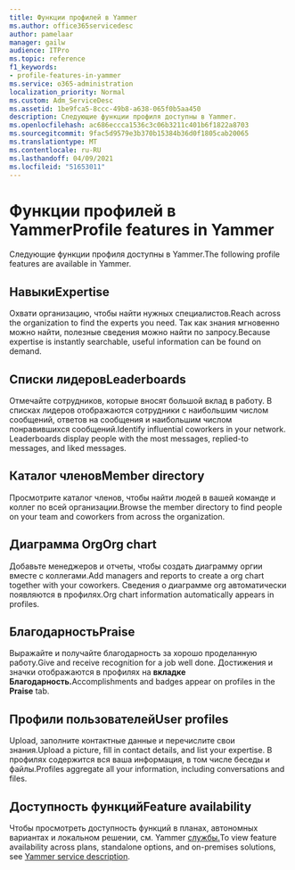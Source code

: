 ```yaml
---
title: Функции профилей в Yammer
ms.author: office365servicedesc
author: pamelaar
manager: gailw
audience: ITPro
ms.topic: reference
f1_keywords:
- profile-features-in-yammer
ms.service: o365-administration
localization_priority: Normal
ms.custom: Adm_ServiceDesc
ms.assetid: 1be9fca5-8ccc-49b8-a638-065f0b5aa450
description: Следующие функции профиля доступны в Yammer.
ms.openlocfilehash: ac686eccca1536c3c06b3211c401b6f1822a8703
ms.sourcegitcommit: 9fac5d9579e3b370b15384b36d0f1805cab20065
ms.translationtype: MT
ms.contentlocale: ru-RU
ms.lasthandoff: 04/09/2021
ms.locfileid: "51653011"
---
```

# <a name="profile-features-in-yammer"></a><span data-ttu-id="eefe0-103">Функции профилей в Yammer</span><span class="sxs-lookup"><span data-stu-id="eefe0-103">Profile features in Yammer</span></span>

<span data-ttu-id="eefe0-104">Следующие функции профиля доступны в Yammer.</span><span class="sxs-lookup"><span data-stu-id="eefe0-104">The following profile features are available in Yammer.</span></span>
 
## <a name="expertise"></a><span data-ttu-id="eefe0-105">Навыки</span><span class="sxs-lookup"><span data-stu-id="eefe0-105">Expertise</span></span>

<span data-ttu-id="eefe0-106">Охвати организацию, чтобы найти нужных специалистов.</span><span class="sxs-lookup"><span data-stu-id="eefe0-106">Reach across the organization to find the experts you need.</span></span> <span data-ttu-id="eefe0-107">Так как знания мгновенно можно найти, полезные сведения можно найти по запросу.</span><span class="sxs-lookup"><span data-stu-id="eefe0-107">Because expertise is instantly searchable, useful information can be found on demand.</span></span>

## <a name="leaderboards"></a><span data-ttu-id="eefe0-108">Списки лидеров</span><span class="sxs-lookup"><span data-stu-id="eefe0-108">Leaderboards</span></span>

<span data-ttu-id="eefe0-p102">Отмечайте сотрудников, которые вносят большой вклад в работу. В списках лидеров отображаются сотрудники с наибольшим числом сообщений, ответов на сообщения и наибольшим числом понравившихся сообщений.</span><span class="sxs-lookup"><span data-stu-id="eefe0-p102">Identify influential coworkers in your network. Leaderboards display people with the most messages, replied-to messages, and liked messages.</span></span>

## <a name="member-directory"></a><span data-ttu-id="eefe0-111">Каталог членов</span><span class="sxs-lookup"><span data-stu-id="eefe0-111">Member directory</span></span>

<span data-ttu-id="eefe0-112">Просмотрите каталог членов, чтобы найти людей в вашей команде и коллег по всей организации.</span><span class="sxs-lookup"><span data-stu-id="eefe0-112">Browse the member directory to find people on your team and coworkers from across the organization.</span></span>
  
## <a name="org-chart"></a><span data-ttu-id="eefe0-113">Диаграмма Org</span><span class="sxs-lookup"><span data-stu-id="eefe0-113">Org chart</span></span>

<span data-ttu-id="eefe0-114">Добавьте менеджеров и отчеты, чтобы создать диаграмму оргии вместе с коллегами.</span><span class="sxs-lookup"><span data-stu-id="eefe0-114">Add managers and reports to create a org chart together with your coworkers.</span></span> <span data-ttu-id="eefe0-115">Сведения о диаграмме org автоматически появляются в профилях.</span><span class="sxs-lookup"><span data-stu-id="eefe0-115">Org chart information automatically appears in profiles.</span></span>
  
## <a name="praise"></a><span data-ttu-id="eefe0-116">Благодарность</span><span class="sxs-lookup"><span data-stu-id="eefe0-116">Praise</span></span>

<span data-ttu-id="eefe0-117">Выражайте и получайте благодарность за хорошо проделанную работу.</span><span class="sxs-lookup"><span data-stu-id="eefe0-117">Give and receive recognition for a job well done.</span></span> <span data-ttu-id="eefe0-118">Достижения и значки отображаются в профилях на **вкладке Благодарность.**</span><span class="sxs-lookup"><span data-stu-id="eefe0-118">Accomplishments and badges appear on profiles in the **Praise** tab.</span></span>
 
## <a name="user-profiles"></a><span data-ttu-id="eefe0-119">Профили пользователей</span><span class="sxs-lookup"><span data-stu-id="eefe0-119">User profiles</span></span>

<span data-ttu-id="eefe0-120">Upload, заполните контактные данные и перечислите свои знания.</span><span class="sxs-lookup"><span data-stu-id="eefe0-120">Upload a picture, fill in contact details, and list your expertise.</span></span> <span data-ttu-id="eefe0-121">В профилях содержится вся ваша информация, в том числе беседы и файлы.</span><span class="sxs-lookup"><span data-stu-id="eefe0-121">Profiles aggregate all your information, including conversations and files.</span></span>
  
## <a name="feature-availability"></a><span data-ttu-id="eefe0-122">Доступность функций</span><span class="sxs-lookup"><span data-stu-id="eefe0-122">Feature availability</span></span>

<span data-ttu-id="eefe0-123">Чтобы просмотреть доступность функций в планах, автономных вариантах и локальном решении, см. Yammer [службы.](yammer-service-description.md)</span><span class="sxs-lookup"><span data-stu-id="eefe0-123">To view feature availability across plans, standalone options, and on-premises solutions, see [Yammer service description](yammer-service-description.md).</span></span>
  

